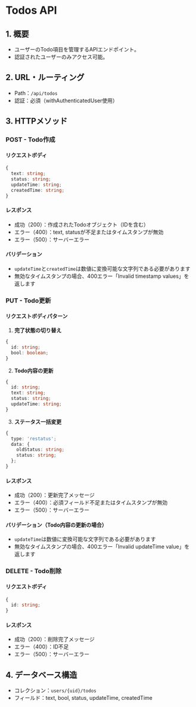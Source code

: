 # Todos API

## 1. 概要

- ユーザーのTodo項目を管理するAPIエンドポイント。
- 認証されたユーザーのみアクセス可能。

## 2. URL・ルーティング

- Path：`/api/todos`
- 認証：必須（withAuthenticatedUser使用）

## 3. HTTPメソッド

### POST - Todo作成

#### リクエストボディ
```typescript
{
  text: string;
  status: string;
  updateTime: string;
  createdTime: string;
}
```

#### レスポンス
- 成功（200）：作成されたTodoオブジェクト（IDを含む）
- エラー（400）：text, statusが不足またはタイムスタンプが無効
- エラー（500）：サーバーエラー

#### バリデーション
- `updateTime`と`createdTime`は数値に変換可能な文字列である必要があります
- 無効なタイムスタンプの場合、400エラー「Invalid timestamp values」を返します

### PUT - Todo更新

#### リクエストボディパターン

1. **完了状態の切り替え**
```typescript
{
  id: string;
  bool: boolean;
}
```

2. **Todo内容の更新**
```typescript
{
  id: string;
  text: string;
  status: string;
  updateTime: string;
}
```

3. **ステータス一括変更**
```typescript
{
  type: 'restatus';
  data: {
    oldStatus: string;
    status: string;
  };
}
```

#### レスポンス
- 成功（200）：更新完了メッセージ
- エラー（400）：必須フィールド不足またはタイムスタンプが無効
- エラー（500）：サーバーエラー

#### バリデーション（Todo内容の更新の場合）
- `updateTime`は数値に変換可能な文字列である必要があります
- 無効なタイムスタンプの場合、400エラー「Invalid updateTime value」を返します

### DELETE - Todo削除

#### リクエストボディ
```typescript
{
  id: string;
}
```

#### レスポンス
- 成功（200）：削除完了メッセージ
- エラー（400）：ID不足
- エラー（500）：サーバーエラー

## 4. データベース構造

- コレクション：`users/{uid}/todos`
- フィールド：text, bool, status, updateTime, createdTime